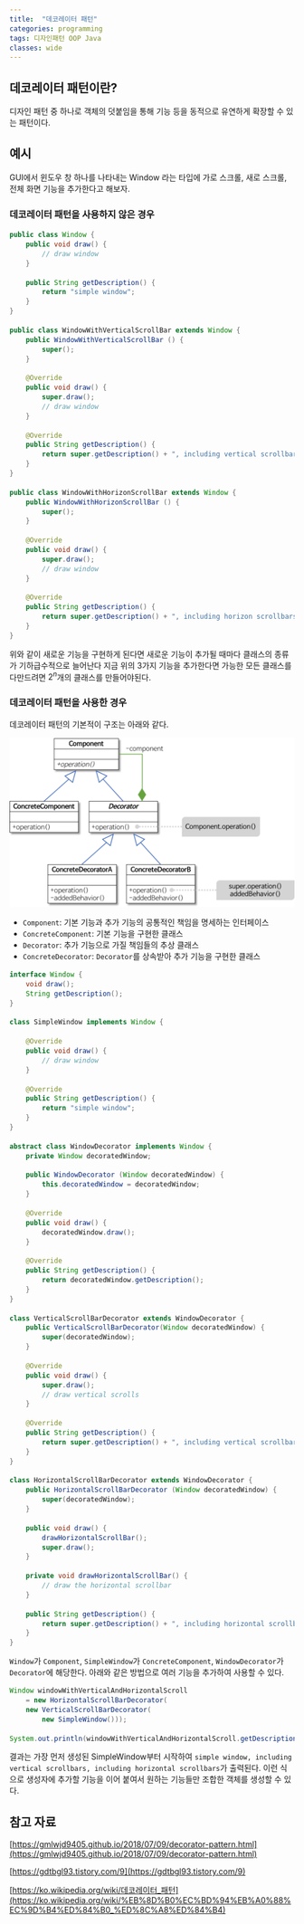 ```yaml
---
title:  "데코레이터 패턴"
categories: programming
tags: 디자인패턴 OOP Java
classes: wide
---
```


## 데코레이터 패턴이란?

디자인 패턴 중 하나로 객체의 덧붙임을 통해 기능 등을 동적으로 유연하게 확장할 수 있는 패턴이다.

## 예시

GUI에서 윈도우 창 하나를 나타내는 Window 라는 타입에 가로 스크롤, 새로 스크롤, 전체 화면 기능을 추가한다고 해보자.

### 데코레이터 패턴을 사용하지 않은 경우

```java
public class Window {
    public void draw() {
        // draw window
    }

    public String getDescription() {
        return "simple window";
    }
}

public class WindowWithVerticalScrollBar extends Window {
    public WindowWithVerticalScrollBar () {
        super();
    }
    
    @Override
    public void draw() {
        super.draw();
        // draw window
    }
    
    @Override
    public String getDescription() {
        return super.getDescription() + ", including vertical scrollbars";
    }
}

public class WindowWithHorizonScrollBar extends Window {
    public WindowWithHorizonScrollBar () {
        super();
    }

    @Override
    public void draw() {
        super.draw();
        // draw window
    }

    @Override
    public String getDescription() {
        return super.getDescription() + ", including horizon scrollbars";
    }
}
```

위와 같이 새로운 기능을 구현하게 된다면 새로운 기능이 추가될 때마다 클래스의 종류가 기하급수적으로 늘어난다 지금 위의 3가지 기능을 추가한다면 가능한 모든 클래스를 다만드려면 $2^n$개의 클래스를 만들어야된다.

### 데코레이터 패턴을 사용한 경우

데코레이터 패턴의 기본적이 구조는 아래와 같다.

![decorator-pattern](/assets/images/decorator-pattern.png)

- `Component`: 기본 기능과 추가 기능의 공통적인 책임을 명세하는 인터페이스
- `ConcreteComponent`: 기본 기능을 구현한 클래스
- `Decorator`: 추가 기능으로 가질 책임들의 추상 클래스
- `ConcreteDecorator`: `Decorator`를 상속받아 추가 기능을 구현한 클래스

```java
interface Window {
    void draw();
    String getDescription();
}

class SimpleWindow implements Window {

    @Override
    public void draw() {
        // draw window
    }

    @Override
    public String getDescription() {
        return "simple window";
    }
}

abstract class WindowDecorator implements Window {
    private Window decoratedWindow;

    public WindowDecorator (Window decoratedWindow) {
        this.decoratedWindow = decoratedWindow;
    }

    @Override
    public void draw() {
        decoratedWindow.draw();
    }

    @Override
    public String getDescription() {
        return decoratedWindow.getDescription();
    }
}

class VerticalScrollBarDecorator extends WindowDecorator {
    public VerticalScrollBarDecorator(Window decoratedWindow) {
        super(decoratedWindow);
    }

    @Override
    public void draw() {
        super.draw();
        // draw vertical scrolls
    }

    @Override
    public String getDescription() {
        return super.getDescription() + ", including vertical scrollbars";
    }
}

class HorizontalScrollBarDecorator extends WindowDecorator {
    public HorizontalScrollBarDecorator (Window decoratedWindow) {
        super(decoratedWindow);
    }

    public void draw() {
        drawHorizontalScrollBar();
        super.draw();
    }

    private void drawHorizontalScrollBar() {
        // draw the horizontal scrollbar
    }

    public String getDescription() {
        return super.getDescription() + ", including horizontal scrollbars";
    }
}
```

`Window`가 `Component`, `SimpleWindow`가 `ConcreteComponent`, `WindowDecorator`가 `Decorator`에 해당한다. 아래와 같은 방법으로 여러 기능을 추가하여 사용할 수 있다.

```java
Window windowWithVerticalAndHorizontalScroll
	= new HorizontalScrollBarDecorator(
	new VerticalScrollBarDecorator(
		new SimpleWindow()));

System.out.println(windowWithVerticalAndHorizontalScroll.getDescription());
```

결과는 가장 먼저 생성된 SimpleWindow부터 시작하여 `simple window, including vertical scrollbars, including horizontal scrollbars`가 출력된다. 이런 식으로 생성자에 추가할 기능을 이어 붙여서 원하는 기능들만 조합한 객체를 생성할 수 있다.

## 참고 자료

[https://gmlwjd9405.github.io/2018/07/09/decorator-pattern.html](https://gmlwjd9405.github.io/2018/07/09/decorator-pattern.html)

[https://gdtbgl93.tistory.com/9](https://gdtbgl93.tistory.com/9)

[https://ko.wikipedia.org/wiki/데코레이터_패턴](https://ko.wikipedia.org/wiki/%EB%8D%B0%EC%BD%94%EB%A0%88%EC%9D%B4%ED%84%B0_%ED%8C%A8%ED%84%B4)